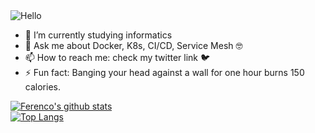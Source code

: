 <img src="https://media2.giphy.com/media/dzaUX7CAG0Ihi/giphy.gif?cid=ecf05e47x75n11vd31h4xj53sqylrgshxfedv31731cjebks&rid=giphy.gif" alt="Hello">

- 🌱 I’m currently studying informatics 
- 💬 Ask me about Docker, K8s, CI/CD, Service Mesh :nerd_face:
- 📫 How to reach me: check my twitter link :bird:
- ⚡ Fun fact: Banging your head against a wall for one hour burns 150 calories.

[![Ferenco's github stats](https://github-readme-stats.vercel.app/api?username=ferencovonmatterhorn)](https://github.com/anuraghazra/github-readme-stats)  
[![Top Langs](https://github-readme-stats.vercel.app/api/top-langs/?username=ferencovonmatterhorn)](https://github.com/anuraghazra/github-readme-stats)
